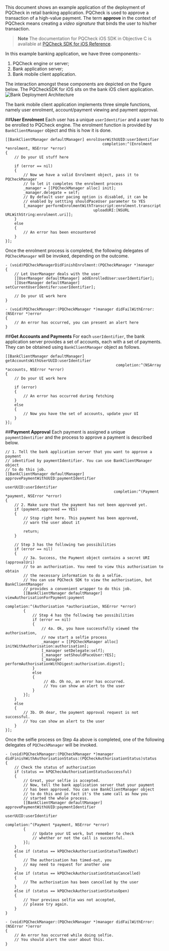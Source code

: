 This document shows an example application of the deployment of PQCheck in retail banking application. PQCheck is used to approve  a transaction of a high-value payment. The term **approve** in the context of PQCheck means creating a *video signature* that binds the user to his/her transaction. 

>**Note** The documentation for PQCheck iOS SDK in Objective C is available at [PQCheck SDK for iOS Reference](https://post-quantum.github.io/pqchecksdk-ios/).

In this example banking application, we have three components:-

1. PQCheck engine or server;
2. Bank application server;
3. Bank mobile client application.

The interaction amongst these components are depicted on the figure below. The PQCheckSDK for iOS sits on the bank iOS client application.
![Bank Deployment Architecture](https://post-quantum.com/assets/images/pqcheck/architecture.png "Bank Deployment Architecture")

The bank mobile client application implements three simple functions, namely user enrolment, account/payment viewing and payment approval.

##**User Enrolment**
Each user has a unique `userIdentifier` and a user has to be enrolled to PQCheck engine. The enrolment function is provided by `BankClientManager` object and this is how it is done.

    [[BankClientManager defaultManager] enrolUserWithUUID:userIdentifier 
                                               completion:^(Enrolment *enrolment, NSError *error) 
    {
        // Do your UI stuff here

        if (error == nil)
        {
            // Now we have a valid Enrolment object, pass it to PQCheckManager 
            // to let it completes the enrolment process
            _manager = [[PQCheckManager alloc] init];
            _manager.delegate = self;
            // By default user pacing option is disabled, it can be
            // enabled by settting shouldPaceUser parameter to YES
            [_manager performEnrolmentWithTranscript:enrolment.transcript 
                                           uploadURI:[NSURL URLWithString:enrolment.uri]];
        }
        else
        {
            // An error has been encountered
        }
    }];

Once the enrolment process is completed, the following delegates of `PQCheckManager` will be invoked, depending on the outcome.

    - (void)PQCheckManagerDidFinishEnrolment:(PQCheckManager *)manager
    {
        // Let UserManager deals with the user
        [[UserManager defaultManager] addEnrolledUser:userIdentifier];
        [[UserManager defaultManager] setCurrentUserIdentifer:userIdentifier];

        // Do your UI work here
    }

    - (void)PQCheckManager:(PQCheckManager *)manager didFailWithError:(NSError *)error
    {
        // An error has occurred, you can present an alert here
    }


##**Get Accounts and Payments**
For each `userIdentifier`, the bank application server provides a set of accounts, each with a set of payments. They can be obtained using `BankClientManager` object as follows.

    [[BankClientManager defaultManager] getAccountsWithUserUUID:userIdentifier 
                                                     completion:^(NSArray *accounts, NSError *error) 
    {
        // Do your UI work here

        if (error)
        {
            // An error has occurred during fetching
        }
        else
        {
            // Now you have the set of accounts, update your UI
        }
    }];

##**Payment Approval**
Each payment is assigned a unique `paymentIdentifier` and the process to approve a payment is described below.

    // 1. Tell the bank application server that you want to approve a payment 
    // identified by paymentIdentifier. You can use BankClientManager object 
    // to do this job.
    [[BankClientManager defaultManager] approvePaymentWithUUID:paymentIdentifier 
                                                      userUUID:userIdentifier 
                                                    completion:^(Payment *payment, NSError *error) 
    {
        // 2. Make sure that the payment has not been approved yet.
        if (payment.approved == YES)
        {
            // Stop right here. This payment has been approved, 
            // warn the user about it

            return;
        }

        // Step 3 has the following two possibilities
        if (error == nil)
        {
            // 3a. Success, the Payment object contains a secret URI (approvalUri) 
            // to an authorisation. You need to view this authorisation to obtain 
            // the necessary information to do a selfie.
            // You can use PQCheck SDK to view the authorisation, but BankClientManager 
            // provides a convenient wrapper to do this job.
            [[BankClientManager defaultManager] viewAuthorisationForPayment:payment 
                                                                 completion:^(Authorisation *authorisation, NSError *error) 
            {
                // Step 4 has the following two possibilities
                if (error == nil)
                {
                    // 4a. Ok, you have successfully viewed the authorisation, 
                    // now start a selfie process
                    _manager = [[PQCheckManager alloc] initWithAuthorisation:authorisation];
                    [_manager setDelegate:self];
                    [_manager setShouldPaceUser:YES];
                    [_manager performAuthorisationWithDigest:authorisation.digest];
                }
                else
                {
                     // 4b. Oh no, an error has occurred. 
                     // You can show an alert to the user
                }
            }];
        }
        else
        {
            // 3b. Oh dear, the payment approval request is not successful. 
            // You can show an alert to the user 
        }
    }];

Once the selfie process on Step 4a above is completed, one of the following delegates of `PQCheckManager` will be invoked.

    - (void)PQCheckManager:(PQCheckManager *)manager didFinishWithAuthorisationStatus:(PQCheckAuthorisationStatus)status
    {
        // Check the status of authorisation
        if (status == kPQCheckAuthorisationStatusSuccessful)
        {
            // Great, your selfie is accepted.
            // Now, tell the bank application server that your payment 
            // has been approved. You can use BankClientManager object 
            // to do this and in fact it's the same call as how you 
            // started the whole process.
            [[BankClientManager defaultManager] approvePaymentWithUUID:paymentIdentifier 
                                                              userUUID:userIdentifier 
                                                            completion:^(Payment *payment, NSError *error) 
            {
                // Update your UI work, but remember to check 
                // whether or not the call is successful.
            }];
        }
        else if (status == kPQCheckAuthorisationStatusTimedOut)
        {
            // The authorisation has timed-out, you
            // may need to request for another one
        }
        else if (status == kPQCheckAuthorisationStatusCancelled)
        {
            // The authorisation has been cancelled by the user
        }
        else if (status == kPQCheckAuthorisationStatusOpen)
        {
            // Your previous selfie was not accepted,
            // please try again.
        }
    }

    - (void)PQCheckManager:(PQCheckManager *)manager didFailWithError:(NSError *)error
    {
        // An error has occurred while doing selfie.
        // You should alert the user about this.
    }

